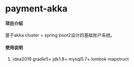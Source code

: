 # payment-akka

#### 项目介绍
基于akka cluster + spring boot2设计的基础账户系统。

#### 使用说明
1. idea2019 gradle5+ jdk1.8+ mysql5.7+ lombok mapstruct


